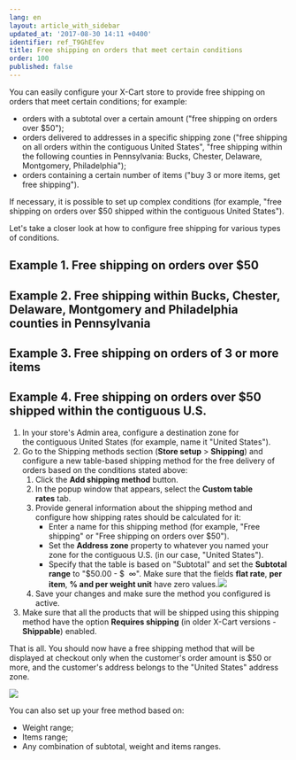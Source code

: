 ```yaml
---
lang: en
layout: article_with_sidebar
updated_at: '2017-08-30 14:11 +0400'
identifier: ref_T9GhEfev
title: Free shipping on orders that meet certain conditions
order: 100
published: false
---
```

You can easily configure your X-Cart store to provide free shipping on orders that meet certain conditions; for example:

   * orders with a subtotal over a certain amount ("free shipping on orders over $50");
   * orders delivered to addresses in a specific shipping zone ("free shipping on all orders within the contiguous United States", "free shipping within the following counties in Pennsylvania: Bucks, Chester, Delaware, Montgomery, Philadelphia");
   * orders containing a certain number of items ("buy 3 or more items, get free shipping").

If necessary, it is possible to set up complex conditions (for example, "free shipping on orders over $50 shipped within the contiguous United States").

Let's take a closer look at how to configure free shipping for various types of conditions.

## Example 1. Free shipping on orders over $50
## Example 2. Free shipping within Bucks, Chester, Delaware, Montgomery and Philadelphia counties in Pennsylvania
## Example 3. Free shipping on orders of 3 or more items
## Example 4. Free shipping on orders over $50 shipped within the contiguous U.S.

1.  In your store's Admin area, configure a destination zone for the contiguous United States (for example, name it "United States").
2.  Go to the Shipping methods section (**Store setup** > **Shipping**) and configure a new table-based shipping method for the free delivery of orders based on the conditions stated above:
    1.  Click the **Add shipping method** button.
    2.  In the popup window that appears, select the **Custom table rates** tab.
    3.  Provide general information about the shipping method and configure how shipping rates should be calculated for it:
        *   Enter a name for this shipping method (for example, "Free shipping" or "Free shipping on orders over $50").
        *   Set the **Address zone** property to whatever you named your zone for the contiguous U.S. (in our case, "United States").
        *   Specify that the table is based on "Subtotal" and set the **Subtotal range** to "$50.00 - $  ∞". Make sure that the fields **flat rate**, **per item**, **% and per weight unit** have zero values.![]({{site.baseurl}}/attachments/6389844/9437243.png)
    4.  Save your changes and make sure the method you configured is active.
3.  Make sure that all the products that will be shipped using this shipping method have the option **Requires shipping** (in older X-Cart versions - **Shippable**) enabled.

That is all. You should now have a free shipping method that will be displayed at checkout only when the customer's order amount is $50 or more, and the customer's address belongs to the "United States" address zone.

![]({{site.baseurl}}/attachments/6389844/9437251.png)

You can also set up your free method based on:

*   Weight range;
*   Items range;
*   Any combination of subtotal, weight and items ranges.
